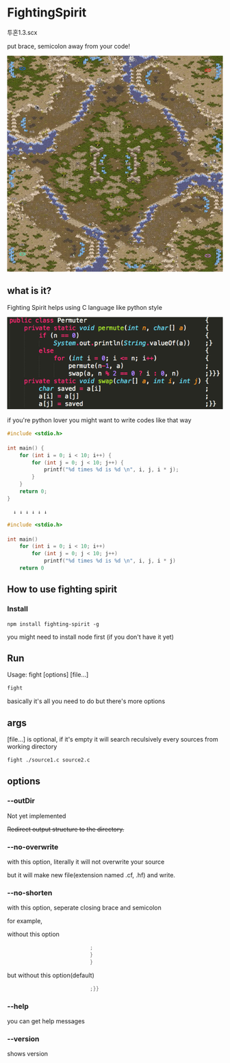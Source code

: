 # FightingSpirit

투혼1.3.scx

put brace, semicolon away from your code!

![투혼.scx](DOCS/img/FightingSpirit.jpeg)

## what is it?

Fighting Spirit helps using C language like python style

![바람직한 코딩스타일 예제](DOCS/img/brace_style.png)

if you're python lover you might want to write codes like that way

```c
#include <stdio.h>

int main() {
    for (int i = 0; i < 10; i++) {
        for (int j = 0; j < 10; j++) {
            printf("%d times %d is %d \n", i, j, i * j);
        }
    }
    return 0;
}

```

      ↓ ↓ ↓ ↓ ↓ ↓

```c
#include <stdio.h>

int main()                                                                         {
    for (int i = 0; i < 10; i++)                                                   {
        for (int j = 0; j < 10; j++)                                               {
            printf("%d times %d is %d \n", i, j, i * j)                            ;}}
    return 0                                                                       ;}

```

## How to use fighting spirit

### Install

```
npm install fighting-spirit -g
```

you might need to install node first (if you don't have it yet)

## Run

Usage: fight [options] [file...]

```sh
fight
```

basically it's all you need to do but there's more options

## args

[file...] is optional, if it's empty it will search reculsively every sources from working directory

```sh
fight ./source1.c source2.c
```

## options

### --outDir

Not yet implemented

~~Redirect output structure to the directory.~~

### --no-overwrite

with this option, literally it will not overwrite your source

but it will make new file(extension named .cf, .hf) and write.

### --no-shorten

with this option, seperate closing brace and semicolon

for example,

without this option 

```c
                           ;
                           }
                           }
``` 

but without this option(default)

```c
                           ;}}
```

### --help

you can get help messages

### --version

shows version
